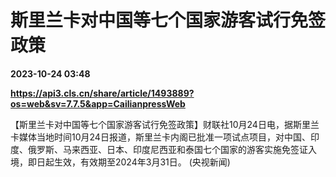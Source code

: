 # 斯里兰卡对中国等七个国家游客试行免签政策

**2023-10-24 03:48**

**https://api3.cls.cn/share/article/1493889?os=web&sv=7.7.5&app=CailianpressWeb**

【斯里兰卡对中国等七个国家游客试行免签政策】财联社10月24日电，据斯里兰卡媒体当地时间10月24日报道，斯里兰卡内阁已批准一项试点项目，对中国、印度、俄罗斯、马来西亚、日本、印度尼西亚和泰国七个国家的游客实施免签证入境，即日起生效，有效期至2024年3月31日。 (央视新闻)